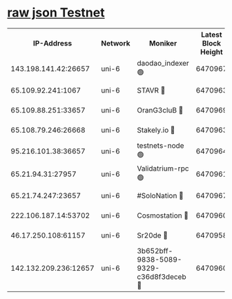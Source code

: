 [raw json Testnet](https://rpc-check.junot.stavr.tech/junot/rpc-junot-result.json)
=


<table><tr><th>IP-Address</th><th>Network</th><th>Moniker</th><th>Latest Block Height</th><th>Earliest Block Height</th><th>Catching Up</th><th>Tx Index</th><th>Voting Power</th><th>Scan Time</th></tr><tr><td>143.198.141.42:26657</td><td>uni-6</td><td>daodao_indexer 🟢</td><td>6470967</td><td>1</td><td>False</td><td>off</td><td>0</td><td>2023-12-27T15:03:26.481331766UTC</td></tr><tr><td>65.109.92.241:1067</td><td>uni-6</td><td>STAVR 🔴</td><td>6470963</td><td>1138541</td><td>False</td><td>on</td><td>6042</td><td>2023-12-27T15:03:16.138470291UTC</td></tr><tr><td>65.109.88.251:33657</td><td>uni-6</td><td>OranG3cluB 🔴</td><td>6470969</td><td>1138541</td><td>False</td><td>on</td><td>11</td><td>2023-12-27T15:03:30.964629935UTC</td></tr><tr><td>65.108.79.246:26668</td><td>uni-6</td><td>Stakely.io 🔴</td><td>6470963</td><td>1570872</td><td>False</td><td>on</td><td>1358933</td><td>2023-12-27T15:03:16.476815944UTC</td></tr><tr><td>95.216.101.38:36657</td><td>uni-6</td><td>testnets-node 🟢</td><td>6470964</td><td>1615130</td><td>False</td><td>on</td><td>0</td><td>2023-12-27T15:03:19.012823873UTC</td></tr><tr><td>65.21.94.31:27957</td><td>uni-6</td><td>Validatrium-rpc 🟢</td><td>6470961</td><td>2943363</td><td>False</td><td>on</td><td>0</td><td>2023-12-27T15:03:11.613633636UTC</td></tr><tr><td>65.21.74.247:23657</td><td>uni-6</td><td>#SoloNation 🔴</td><td>6470967</td><td>5208001</td><td>False</td><td>on</td><td>112</td><td>2023-12-27T15:03:25.573551519UTC</td></tr><tr><td>222.106.187.14:53702</td><td>uni-6</td><td>Cosmostation 🔴</td><td>6470960</td><td>5344501</td><td>False</td><td>on</td><td>110003</td><td>2023-12-27T15:03:09.170265940UTC</td></tr><tr><td>46.17.250.108:61157</td><td>uni-6</td><td>Sr20de 🔴</td><td>6470958</td><td>6419777</td><td>False</td><td>on</td><td>28</td><td>2023-12-27T15:03:03.353250685UTC</td></tr><tr><td>142.132.209.236:12657</td><td>uni-6</td><td>3b652bff-9838-5089-9329-c36d8f3deceb 🔴</td><td>6470960</td><td>6451280</td><td>False</td><td>on</td><td>157563</td><td>2023-12-27T15:03:07.775433832UTC</td></tr></table>